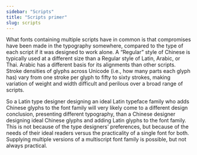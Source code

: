 ```yaml
---
sidebar: "Scripts"
title: "Scripts primer"
slug: scripts
---
```

What fonts containing multiple scripts have in common is that compromises have been made in the typography somewhere, compared to the type of each script if it was designed to work alone. A “Regular” style of Chinese is typically used at a different size than a Regular style of Latin, Arabic, or Thai. Arabic has a different basis for its alignments than other scripts. Stroke densities of glyphs across Unicode (i.e., how many parts each glyph has) vary from one stroke per glyph to fifty to sixty strokes, making variation of weight and width difficult and perilous over a broad range of scripts. 

So a Latin type designer designing an ideal Latin typeface family who adds Chinese glyphs to the font family will very likely come to a different design conclusion, presenting different typography, than a Chinese designer designing ideal Chinese glyphs and adding Latin glyphs to the font family. This is not because of the type designers’ preferences, but because of the needs of their ideal readers versus the practicality of a single font for both. Supplying multiple versions of a multiscript font family is possible, but not always practical.
